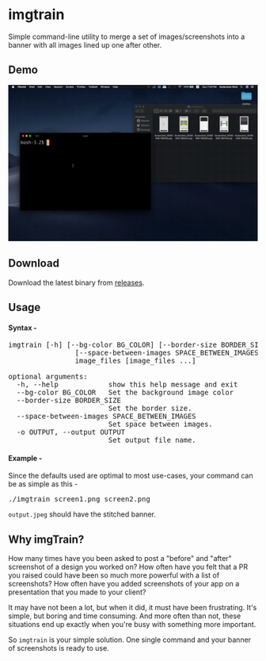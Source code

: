 # imgtrain

Simple command-line utility to merge a set of images/screenshots into a banner with all images lined up one after other. 

## Demo 

<img src="./images/demo.gif" /> <br />

## Download

Download the latest binary from [releases](https://github.com/sudarshanpbhat/imgtrain/releases). 

## Usage 

#### Syntax - 

<pre>
imgtrain [-h] [--bg-color BG_COLOR] [--border-size BORDER_SIZE]
                [--space-between-images SPACE_BETWEEN_IMAGES] [-o OUTPUT]
                image_files [image_files ...]
                
optional arguments:
  -h, --help            show this help message and exit
  --bg-color BG_COLOR   Set the background image color
  --border-size BORDER_SIZE
                        Set the border size.
  --space-between-images SPACE_BETWEEN_IMAGES
                        Set space between images.
  -o OUTPUT, --output OUTPUT
                        Set output file name.
</pre> 

#### Example -

Since the defaults used are optimal to most use-cases, your command can be as simple as this - 

<pre>
./imgtrain screen1.png screen2.png  
</pre>

`output.jpeg` should have the stitched banner. 


## Why imgTrain? 

How many times have you been asked to post a "before" and "after" screenshot of a design you worked on? 
How often have you felt that a PR you raised could have been so much more powerful with a list of screenshots? 
How often have you added screenshots of your app on a presentation that you made to your client? 

It may have not been a lot, but when it did, it must have been frustrating. It's simple, but boring and time consuming. And more often than not, these situations end up exactly when you're busy with something more important. 

So `imgtrain` is your simple solution. One single command and your banner of screenshots is ready to use. 
